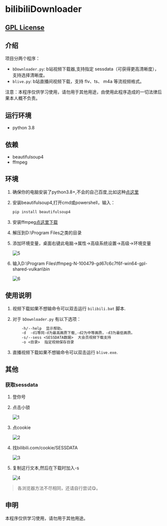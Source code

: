 # bilibiliDownloader

## [GPL License](LICENSE)

## 介绍

项目分两个程序：

* `bDownloader.py`: b站视频下载器,支持指定 sessdata（可获得更高清晰度），支持选择清晰度。
* `blive.py`: b站直播间视频下载，支持 flv、ts、
m4a 等流视频格式。

注意：本程序仅供学习使用，请勿用于其他用途，由使用此程序造成的一切法律后果本人概不负责。

## 运行环境

* python 3.8

## 依赖

* beautifulsoup4
* ffmpeg

## 环境

1. 确保你的电脑安装了python3.8+,不会的自己百度,比如这种[点这里](https://blog.csdn.net/wade1203/article/details/104191338/ "呵呵")
2. 安装beautifulsoup4,打开cmd或powershell，输入：

    ```powershell
    pip install beautifulsoup4
    ```

3. 安装ffmpeg[点这里下载](https://github.com/BtbN/FFmpeg-Builds/releases/download/autobuild-2020-12-28-12-36/ffmpeg-N-100479-gd67c6c7f6f-win64-gpl-shared-vulkan.zip)
4. 解压到D:\Program Files之类的目录
5. 添加环境变量，桌面右键此电脑->属性->高级系统设置->高级->环境变量

    ![5](https://images.gitee.com/uploads/images/2020/1229/184054_934871d2_7688616.png "5.png")

6. 输入D:\Program Files\ffmpeg-N-100479-gd67c6c7f6f-win64-gpl-shared-vulkan\bin

    ![6](https://images.gitee.com/uploads/images/2020/1229/184357_57eff67e_7688616.png "6.png")

## 使用说明

1. 视频下载如果不想输命令可以双击运行 `bilibili.bat` 脚本.
2. 对于 `bDownloader.py` 有以下选项：

    ```txt
        -h/--help  显示帮助。
        -d  -d1等同-d为最高画质下载,-d2为中等画质，-d3为最低画质。
        -s/--sess <SESSDATA数据>  大会员视频下载支持
        -o <目录>  指定视频保存目录
    ```

3. 直播视频下载如果不想输命令可以双击运行 `blive.exe`.

## 其他

### 获取sessdata

1. 登你号
2. 点击小锁

    ![1](https://images.gitee.com/uploads/images/2020/1229/180403_82121fa5_7688616.png "1.png")

3. 点cookie

    ![2](https://images.gitee.com/uploads/images/2020/1229/181137_e00d5d30_7688616.png "2.png")

4. 找bilibili.com/cookie/SESSDATA

    ![3](https://images.gitee.com/uploads/images/2020/1229/181259_a6b530a0_7688616.png "3.png")

5. 复制这行文本,然后在下载时加入-s <SESSDATA>

    ![4](https://images.gitee.com/uploads/images/2020/1229/181311_f1f0497b_7688616.png "4.png")

> 各浏览器方法不尽相同，还请自行尝试😋。

## 申明

本程序仅供学习使用，请勿用于其他用途。
